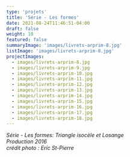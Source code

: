 ```yaml
---
type: 'projets'
title: 'Série - Les formes'
date: 2021-08-24T11:46:51-04:00
draft: false
weight: 10
featured: false
summaryImage: 'images/livrets-arprim-8.jpg'
listImage: 'images/livrets-arprim-8.jpg'
projectImages:
  - images/livrets-arprim-8.jpg
  - images/livrets-arprim-9.jpg
  - images/livrets-arprim-10.jpg
  - images/livrets-arprim-11.jpg
  - images/livrets-arprim-12.jpg
  - images/livrets-arprim-13.jpg
  - images/livrets-arprim-14.jpg
  - images/livrets-arprim-15.jpg
  - images/livrets-arprim-16.jpg
  - images/livrets-arprim-17.jpg
  - images/livrets-arprim-18.jpg
---
```


_Série - Les formes: Triangle isocèle et Losange  
Production 2016  
crédit photo : Eric St-Pierre_
